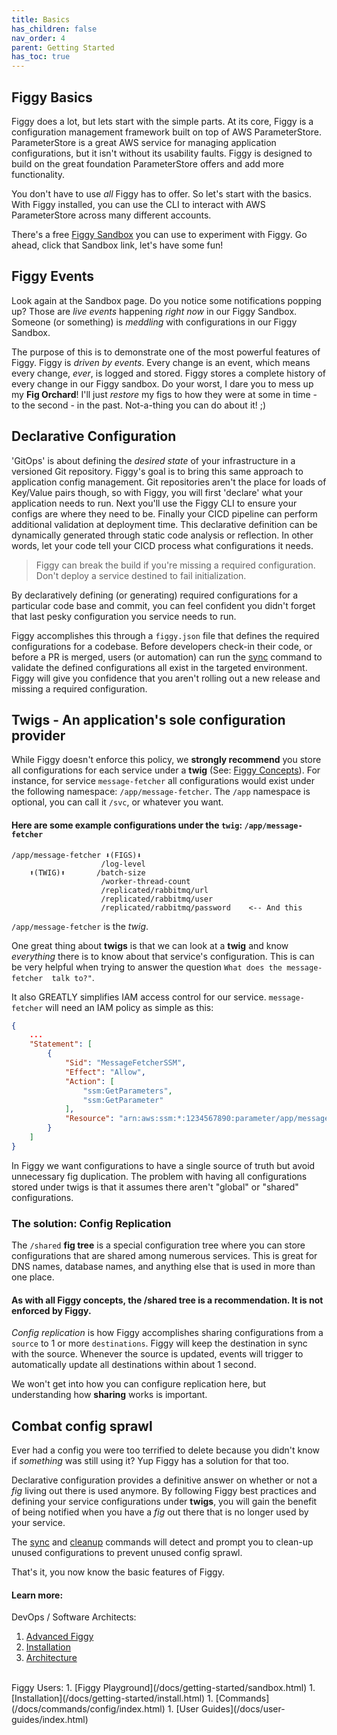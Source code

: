 ```yaml
---
title: Basics
has_children: false
nav_order: 4
parent: Getting Started
has_toc: true
---
```


## Figgy Basics
Figgy does a lot, but lets start with the simple parts. At its core, Figgy is a configuration management framework built
on top of AWS ParameterStore. ParameterStore is a great AWS service for managing application configurations, but it 
isn't without its usability faults. Figgy is designed to build on the great foundation ParameterStore offers and add more 
functionality.

You don't have to use _all_ Figgy has to offer. So let's start with the basics. With Figgy installed, you can use
the CLI to interact with AWS ParameterStore across many different accounts. 

There's a free <a href="https://www.figgy.dev/tabs/sandbox/" target="_blank">Figgy Sandbox</a> 
you can use to experiment with Figgy. Go ahead, click that Sandbox link, let's have some fun!  
 
## Figgy Events
Look again at the Sandbox page. Do you notice some notifications popping up? Those are *live events* happening
_right now_ in our Figgy Sandbox. Someone (or something) is _meddling_ with configurations in our Figgy Sandbox.

The purpose of this is to demonstrate one of the most powerful features of Figgy. Figgy is _driven by events_. 
Every change is an event, which means every change, *ever*, is logged and stored. Figgy stores a complete history 
of every change in our Figgy sandbox. Do your worst, I dare you to mess up my **Fig Orchard**! 
I'll just *restore* my figs to how they were at some in time - to the second - in the past. Not-a-thing you can do about it! ;)

## Declarative Configuration
'GitOps' is about defining the _desired state_ of your infrastructure in a versioned Git repository. Figgy's goal is to
bring this same approach to application config management. Git repositories aren't the place for loads of Key/Value
pairs though, so with Figgy, you will first 'declare' what your application needs to run. Next you'll use the
Figgy CLI to ensure your configs are where they need to be. Finally your CICD pipeline can perform additional validation
at deployment time. This declarative definition can be dynamically generated through static code analysis or reflection. 
In other words, let your code tell your CICD process what configurations it needs. 

> Figgy can break the build if you're missing a required configuration. Don't deploy a service destined to fail initialization.

By declaratively defining (or generating) required configurations for a particular code base and commit,
you can feel confident you didn't forget that last pesky configuration you service needs to run.

Figgy accomplishes this through a `figgy.json` file that defines the required configurations for a codebase. Before developers
check-in their code, or before a PR is merged, users (or automation) can run the [sync](/docs/commands/config/sync.html) command
to validate the defined configurations all exist in the targeted environment. Figgy will give you confidence
that you aren't rolling out a new release and missing a required configuration.

## Twigs - An application's sole configuration provider
While Figgy doesn't enforce this policy, we **strongly recommend** you store all configurations for each service under
a **twig** (See: [Figgy Concepts](/docs/getting-started/concepts.html)). For instance, for service 
`message-fetcher` all configurations would exist under the following namespace: `/app/message-fetcher`. 
The `/app` namespace is optional, you can call it `/svc`, or whatever you want.

#### Here are some example configurations under the `twig`: `/app/message-fetcher`
    /app/message-fetcher ⬇(FIGS)⬇
                        /log-level  
        ⬆(TWIG)⬆       /batch-size
                        /worker-thread-count
                        /replicated/rabbitmq/url
                        /replicated/rabbitmq/user
                        /replicated/rabbitmq/password    <-- And this

`/app/message-fetcher` is the *twig*. 

One great thing about **twigs** is that we can look at a **twig** and know _everything_ there is to know about that 
service's configuration. This is can be very helpful when trying to answer the question `What does the message-fetcher 
talk to?"`.

It also GREATLY simplifies IAM access control for our service. `message-fetcher` will need an IAM policy as simple as this:
```json
{
    ...
    "Statement": [
        {
            "Sid": "MessageFetcherSSM",
            "Effect": "Allow",
            "Action": [
                "ssm:GetParameters",
                "ssm:GetParameter"
            ],
            "Resource": "arn:aws:ssm:*:1234567890:parameter/app/message-fetcher/*"
        }
    ]
}
```

In Figgy we want configurations to have a single source of truth but avoid unnecessary fig duplication. 
The problem with having all configurations stored under twigs is that it assumes there aren't 
"global" or "shared" configurations.

### The solution: Config Replication

The `/shared` **fig tree** is a special configuration tree where you can store configurations that are shared
among numerous services. This is great for DNS names, database names, and anything else that is used in more than 
one place.

#### As with all Figgy concepts, the /shared tree is a recommendation. It is not enforced by Figgy.

*Config replication* is how Figgy accomplishes sharing configurations from a `source` to 1 or more `destinations`.
Figgy will keep the destination in sync with the source. Whenever the source is updated, events will trigger to 
automatically update all destinations within about 1 second.

We won't get into how you can configure replication here, but understanding how **sharing** works is important. 

## Combat config sprawl

Ever had a config you were too terrified to delete because you didn't know if _something_ was still using it? 
Yup Figgy has a solution for that too.  


Declarative configuration provides a definitive answer on whether or not a *fig* living out there is used anymore. 
By following Figgy best practices and defining your service configurations under **twigs**,  you will gain the benefit 
of being notified when you have a *fig* out there that is no longer used by your service.

The [sync](/docs/commands/config/sync.html) and [cleanup](/docs/commands/config/cleanup.html) commands will detect and
prompt you to clean-up unused configurations to prevent unused config sprawl. 


That's it, you now know the basic features of Figgy.

#### Learn more:
DevOps / Software Architects:
1. [Advanced Figgy](/docs/advanced/)
1. [Installation](/docs/getting-started/install.html)
1. [Architecture](/docs/architecture/)

<br/>
Figgy Users:
1. [Figgy Playground](/docs/getting-started/sandbox.html)
1. [Installation](/docs/getting-started/install.html)
1. [Commands](/docs/commands/config/index.html)
1. [User Guides](/docs/user-guides/index.html)

